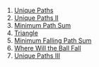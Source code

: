 1) [Unique Paths](https://leetcode.com/problems/unique-paths/)
2) [Unique Paths II](https://leetcode.com/problems/unique-paths-ii/)
3) [Minimum Path Sum](https://leetcode.com/problems/minimum-path-sum/)
4) [Triangle](https://leetcode.com/problems/triangle/)
5) [Minimum Falling Path Sum](https://leetcode.com/problems/minimum-falling-path-sum/)
6) [Where Will the Ball Fall](https://leetcode.com/problems/where-will-the-ball-fall/description/)
7) [Unique Paths III](https://leetcode.com/problems/unique-paths-iii/description/)
